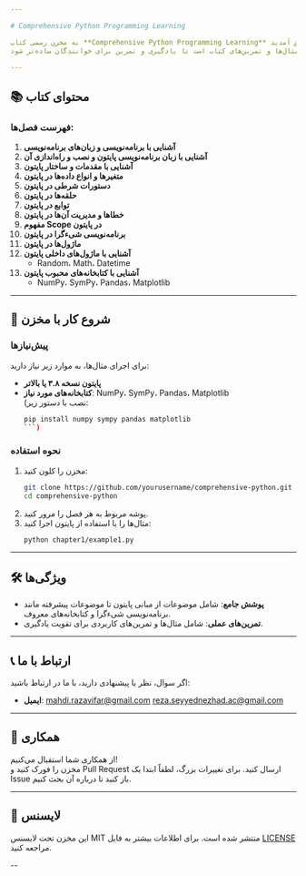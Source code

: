 ```yaml
---

# Comprehensive Python Programming Learning

به مخزن رسمی کتاب **Comprehensive Python Programming Learning** خوش آمدید!  
این مخزن شامل تمام کدهای مثال‌ها و تمرین‌های کتاب است تا یادگیری و تمرین برای خوانندگان ساده‌تر شود.

---
```


## 📚 محتوای کتاب

### فهرست فصل‌ها:
1. **آشنایی با برنامه‌نویسی و زبان‌های برنامه‌نویسی**  
2. **آشنایی با زبان برنامه‌نویسی پایتون و نصب و راه‌اندازی آن**  
3. **آشنایی با مقدمات و ساختار پایتون**  
4. **متغیرها و انواع داده‌ها در پایتون**  
5. **دستورات شرطی در پایتون**  
6. **حلقه‌ها در پایتون**  
7. **توابع در پایتون**  
8. **خطاها و مدیریت آن‌ها در پایتون**  
9. **مفهوم Scope در پایتون**  
10. **برنامه‌نویسی شیءگرا در پایتون**  
11. **ماژول‌ها در پایتون**  
12. **آشنایی با ماژول‌های داخلی پایتون**  
    - Random، Math، Datetime  
13. **آشنایی با کتابخانه‌های محبوب پایتون**  
    - NumPy، SymPy، Pandas، Matplotlib  

---

## 🚀 شروع کار با مخزن

### پیش‌نیازها
برای اجرای مثال‌ها، به موارد زیر نیاز دارید:  
- **پایتون نسخه ۳.۸ یا بالاتر**  
- **کتابخانه‌های مورد نیاز**: NumPy، SymPy، Pandas، Matplotlib  
  (نصب با دستور زیر:  
  ```bash
  pip install numpy sympy pandas matplotlib
  ```)

### نحوه استفاده
1. مخزن را کلون کنید:  
   ```bash
   git clone https://github.com/yourusername/comprehensive-python.git
   cd comprehensive-python
   ```  
2. پوشه مربوط به هر فصل را مرور کنید.  
3. مثال‌ها را با استفاده از پایتون اجرا کنید:  
   ```bash
   python chapter1/example1.py
   ```

---

## 🛠️ ویژگی‌ها

- **پوشش جامع**: شامل موضوعات از مبانی پایتون تا موضوعات پیشرفته مانند برنامه‌نویسی شیءگرا و کتابخانه‌های معروف.  
- **تمرین‌های عملی**: شامل مثال‌ها و تمرین‌های کاربردی برای تقویت یادگیری.  

---

## 📞 ارتباط با ما

اگر سوال، نظر یا پیشنهادی دارید، با ما در ارتباط باشید:  
- **ایمیل**:
mahdi.razavifar@gmail.com
reza.seyyednezhad.ac@gmail.com

---

## 🙌 همکاری

از همکاری شما استقبال می‌کنیم!  
مخزن را فورک کنید و Pull Request ارسال کنید. برای تغییرات بزرگ، لطفاً ابتدا یک Issue باز کنید تا درباره آن بحث کنیم.

---

## 📜 لایسنس

این مخزن تحت لایسنس MIT منتشر شده است. برای اطلاعات بیشتر به فایل [LICENSE](LICENSE) مراجعه کنید.

--
